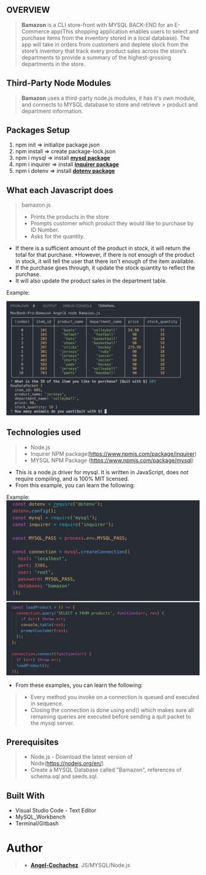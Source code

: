 
## OVERVIEW
> **Bamazon** is a CLI store-front with MYSQL BACK-END for an E-Commerce app(This shopping application enables users to select and purchase items from the inventory stored in a local database). The app will take in orders from customers and deplete stock from the store’s inventory that track every product sales across the store’s departments to provide a summary of the highest-grossing departments in the store.

## Third-Party Node Modules


> **Bamazon** uses a third-party node.js modules, it has it's own module, and connects to MYSQL database to store and retrieve > product and department information.


## Packages Setup
1. npm init => initialize package.json
2. npm install => create package-lock.json
3. npm i mysql => install **[mysql package](https://www.npmjs.com/package/mysql)**
4. npm i inquirer => install **[inquirer package](https://www.npmjs.com/package/inquirer)**
5. npm i dotenv => install **[dotenv package](https://www.npmjs.com/package/dotenv)**



## What each Javascript does

> bamazon.js
>
>- Prints the products in the store
>- Prompts customer which product they would like to purchase by ID Number.
>- Asks for the quantity.
  * If there is a sufficient amount of the product in stock, it will return the total for that purchase.
  *However, if there is not enough of the product in stock, it will tell the user that there isn't enough of the item available.
  * If the purchase goes through, it update the stock quantity to reflect the purchase.
  * It will also update the product sales in the department table.
  
  Example:
  
  ![Terminal Product in stock and item ID screenshoot](images/databasetable.jpg)
  
## Technologies used

>- Node.js
>- Inquirer NPM package(https://www.npmjs.com/package/inquirer)
>- MYSQL NPM Package (https://www.npmjs.com/package/mysql)

* This is a node.js driver for mysql. It is written in JavaScript, does not require compiling, and is 100% MIT licensed.
* From this example, you can learn the following:

Example:
![Terminal require](images/inquirer.jpg)
![Terminal connection](images/connection.jpg)


* From these examples, you can learn the following:

>- Every method you invoke on a connection is queued and executed in sequence.
>- Closing the connection is done using end() which makes sure all remaining queries are executed before sending a quit packet to the mysql server.

## Prerequisites

>- Node.js - Download the latest version of Node(https://nodejs.org/en/)
>- Create a MYSQL Database called "Bamazon", references of schema.sql and seeds.sql.

## Built With

- Visual Studio Code - Text Editor
- MySQL_Workbench
- Terminal/Gitbash

# Author

>-  **[Angel-Cochachez](https://github.com/codifyme/Bamazon/)**. JS/MYSQL/Node.js 



  
